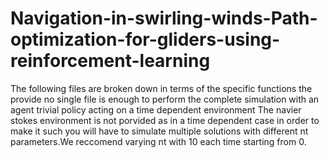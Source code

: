 # Navigation-in-swirling-winds-Path-optimization-for-gliders-using-reinforcement-learning
The following files are broken down in terms of the specific functions the provide no single file is enough to perform the complete simulation with an agent trivial policy acting on a time dependent environment
The navier stokes environment is not porvided as in a time dependent case in order to make it such you will have to simulate multiple solutions with different nt parameters.We reccomend varying nt with 10 each time starting from 0.
